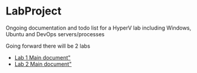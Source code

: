 # LabProject
Ongoing documentation and todo list for a HyperV lab including Windows, Ubuntu and DevOps servers/processes

Going forward there will be 2 labs
* <a href="Lab1Main.md">Lab 1 Main document"</a>
* <a href="Lab2Main.md">Lab 2 Main document"</a>